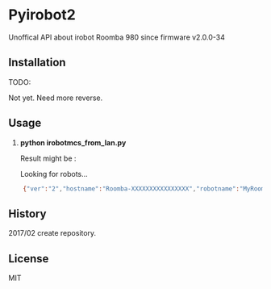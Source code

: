 # Pyirobot2
Unoffical API about irobot Roomba 980 since firmware v2.0.0-34

## Installation
TODO: 

Not yet.
Need more reverse.

## Usage
1. **python irobotmcs_from_lan.py**
   
   Result might be :  

    Looking for robots...
```bash    
    {"ver":"2","hostname":"Roomba-XXXXXXXXXXXXXXXX","robotname":"MyRoomba","ip":"192.168.1.2","mac":"XX:XX:XX:XX:XX:XX","sw":"v2.0.0-34","sku":"R98XXXX","nc":0,"proto":"mqtt"}
```

## History
2017/02 create repository.

## License
MIT
